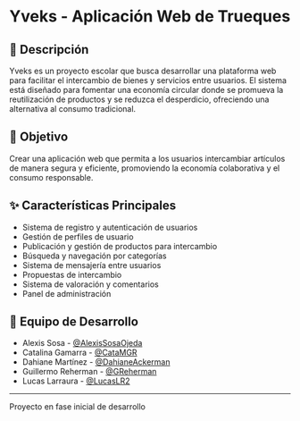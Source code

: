 # Yveks - Aplicación Web de Trueques

## 📝 Descripción
Yveks es un proyecto escolar que busca desarrollar una plataforma web para facilitar el intercambio de bienes y servicios entre usuarios. El sistema está diseñado para fomentar una economía circular donde se promueva la reutilización de productos y se reduzca el desperdicio, ofreciendo una alternativa al consumo tradicional.

## 🎯 Objetivo
Crear una aplicación web que permita a los usuarios intercambiar artículos de manera segura y eficiente, promoviendo la economía colaborativa y el consumo responsable.

## ✨ Características Principales
- Sistema de registro y autenticación de usuarios
- Gestión de perfiles de usuario
- Publicación y gestión de productos para intercambio
- Búsqueda y navegación por categorías
- Sistema de mensajería entre usuarios
- Propuestas de intercambio
- Sistema de valoración y comentarios
- Panel de administración

## 👥 Equipo de Desarrollo
- Alexis Sosa - [@AlexisSosaOjeda](https://github.com/AlexisSosaOjeda "Ir al perfil de GitHub")
- Catalina Gamarra - [@CataMGR](https://github.com/CataMGR "Ir al perfil de GitHub")
- Dahiane Martínez - [@DahianeAckerman](https://github.com/DahianeAckerman "Ir al perfil de GitHub")
- Guillermo Reherman - [@GReherman](https://github.com/GReherman "Ir al perfil de GitHub")
- Lucas Larraura - [@LucasLR2](https://github.com/LucasLR2 "Ir al perfil de GitHub")

---
Proyecto en fase inicial de desarrollo